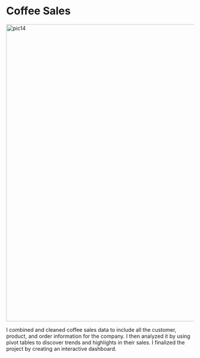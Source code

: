 # Coffee Sales

<img width="798" alt="pic14" src="https://github.com/edbeato/coffee_sales/assets/163080154/7edf519d-7423-448f-ae63-ba38be4d6239">

I combined and cleaned coffee sales data to include all the customer, product, and order information for the company. 
I then analyzed it by using pivot tables to discover trends and highlights in their sales. I finalized the project by creating an interactive dashboard.
